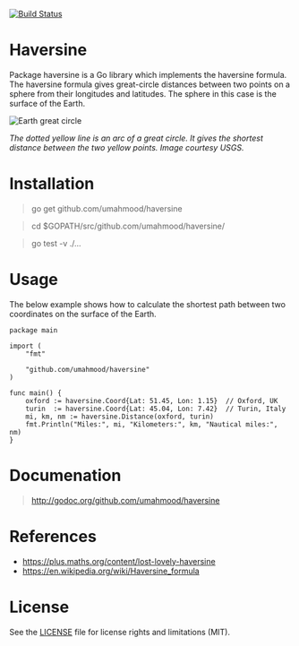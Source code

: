 [![Build Status](https://travis-ci.org/umahmood/haversine.svg?branch=master)](https://travis-ci.org/umahmood/haversine)

# Haversine

Package haversine is a Go library which implements the haversine formula. The 
haversine formula gives great-circle distances between two points on a sphere 
from their longitudes and latitudes. The sphere in this case is the surface of 
the Earth.

![Earth great circle](https://i.imgur.com/iD3X3Ax.png)

*The dotted yellow line is an arc of a great circle. It gives the shortest 
distance between the two yellow points. Image courtesy USGS.*

# Installation

> go get github.com/umahmood/haversine

> cd $GOPATH/src/github.com/umahmood/haversine/

> go test -v ./...

# Usage

The below example shows how to calculate the shortest path between two 
coordinates on the surface of the Earth.

    package main

    import (
        "fmt"

        "github.com/umahmood/haversine"
    )

    func main() {
        oxford := haversine.Coord{Lat: 51.45, Lon: 1.15}  // Oxford, UK
        turin  := haversine.Coord{Lat: 45.04, Lon: 7.42}  // Turin, Italy
        mi, km, nm := haversine.Distance(oxford, turin)
        fmt.Println("Miles:", mi, "Kilometers:", km, "Nautical miles:", nm)
    }

# Documenation

> http://godoc.org/github.com/umahmood/haversine

# References

* https://plus.maths.org/content/lost-lovely-haversine
* https://en.wikipedia.org/wiki/Haversine_formula

# License

See the [LICENSE](LICENSE.md) file for license rights and limitations (MIT).
